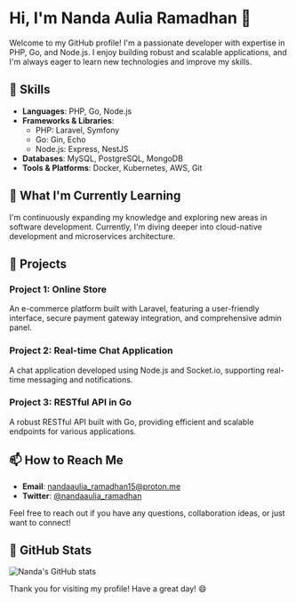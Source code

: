 # Hi, I'm Nanda Aulia Ramadhan 👋

Welcome to my GitHub profile! I'm a passionate developer with expertise in PHP, Go, and Node.js. I enjoy building robust and scalable applications, and I'm always eager to learn new technologies and improve my skills.

## 🚀 Skills

- **Languages**: PHP, Go, Node.js
- **Frameworks & Libraries**:
  - PHP: Laravel, Symfony
  - Go: Gin, Echo
  - Node.js: Express, NestJS
- **Databases**: MySQL, PostgreSQL, MongoDB
- **Tools & Platforms**: Docker, Kubernetes, AWS, Git

## 🌱 What I'm Currently Learning

I'm continuously expanding my knowledge and exploring new areas in software development. Currently, I'm diving deeper into cloud-native development and microservices architecture.

## 💼 Projects

### Project 1: Online Store
An e-commerce platform built with Laravel, featuring a user-friendly interface, secure payment gateway integration, and comprehensive admin panel.

### Project 2: Real-time Chat Application
A chat application developed using Node.js and Socket.io, supporting real-time messaging and notifications.

### Project 3: RESTful API in Go
A robust RESTful API built with Go, providing efficient and scalable endpoints for various applications.

## 📫 How to Reach Me

- **Email**: [nandaaulia_ramadhan15@proton.me](mailto:nandaaulia_ramadhan15@proton.me)
- **Twitter**: [@nandaaulia_ramadhan](https://twitter.com/nandaaulia_ramadhan)

Feel free to reach out if you have any questions, collaboration ideas, or just want to connect!

## 🌟 GitHub Stats

![Nanda's GitHub stats](https://github-readme-stats.vercel.app/api?username=your-github-username&show_icons=true&theme=radical)



Thank you for visiting my profile! Have a great day! 😄
